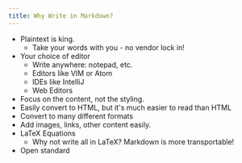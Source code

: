 ```yaml
---
title: Why Write in Markdown?
---
```


* Plaintext is king.
  * Take your words with you - no vendor lock in!
* Your choice of editor
  * Write anywhere: notepad, etc.
  * Editors like VIM or Atom
  * IDEs like IntelliJ
  * Web Editors
* Focus on the content, not the styling.
* Easily convert to HTML, but it's much easier to read than HTML
* Convert to many different formats
* Add images, links, other content easily.
* LaTeX Equations
  * Why not write all in LaTeX? Markdown is more transportable!
* Open standard
